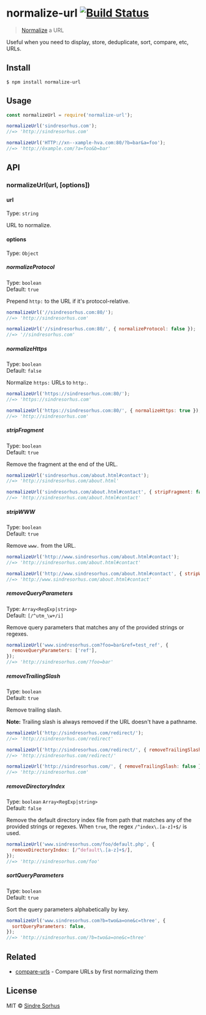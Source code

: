 # normalize-url [![Build Status](https://travis-ci.org/sindresorhus/normalize-url.svg?branch=master)](https://travis-ci.org/sindresorhus/normalize-url)

> [Normalize](https://en.wikipedia.org/wiki/URL_normalization) a URL

Useful when you need to display, store, deduplicate, sort, compare, etc, URLs.

## Install

```
$ npm install normalize-url
```

## Usage

```js
const normalizeUrl = require('normalize-url');

normalizeUrl('sindresorhus.com');
//=> 'http://sindresorhus.com'

normalizeUrl('HTTP://xn--xample-hva.com:80/?b=bar&a=foo');
//=> 'http://êxample.com/?a=foo&b=bar'
```

## API

### normalizeUrl(url, [options])

#### url

Type: `string`

URL to normalize.

#### options

Type: `Object`

##### normalizeProtocol

Type: `boolean`<br>
Default: `true`

Prepend `http:` to the URL if it's protocol-relative.

```js
normalizeUrl('//sindresorhus.com:80/');
//=> 'http://sindresorhus.com'

normalizeUrl('//sindresorhus.com:80/', { normalizeProtocol: false });
//=> '//sindresorhus.com'
```

##### normalizeHttps

Type: `boolean`<br>
Default: `false`

Normalize `https:` URLs to `http:`.

```js
normalizeUrl('https://sindresorhus.com:80/');
//=> 'https://sindresorhus.com'

normalizeUrl('https://sindresorhus.com:80/', { normalizeHttps: true });
//=> 'http://sindresorhus.com'
```

##### stripFragment

Type: `boolean`<br>
Default: `true`

Remove the fragment at the end of the URL.

```js
normalizeUrl('sindresorhus.com/about.html#contact');
//=> 'http://sindresorhus.com/about.html'

normalizeUrl('sindresorhus.com/about.html#contact', { stripFragment: false });
//=> 'http://sindresorhus.com/about.html#contact'
```

##### stripWWW

Type: `boolean`<br>
Default: `true`

Remove `www.` from the URL.

```js
normalizeUrl('http://www.sindresorhus.com/about.html#contact');
//=> 'http://sindresorhus.com/about.html#contact'

normalizeUrl('http://www.sindresorhus.com/about.html#contact', { stripWWW: false });
//=> 'http://www.sindresorhus.com/about.html#contact'
```

##### removeQueryParameters

Type: `Array<RegExp|string>`<br>
Default: `[/^utm_\w+/i]`

Remove query parameters that matches any of the provided strings or regexes.

```js
normalizeUrl('www.sindresorhus.com?foo=bar&ref=test_ref', {
  removeQueryParameters: ['ref'],
});
//=> 'http://sindresorhus.com/?foo=bar'
```

##### removeTrailingSlash

Type: `boolean`<br>
Default: `true`

Remove trailing slash.

**Note:** Trailing slash is always removed if the URL doesn't have a pathname.

```js
normalizeUrl('http://sindresorhus.com/redirect/');
//=> 'http://sindresorhus.com/redirect'

normalizeUrl('http://sindresorhus.com/redirect/', { removeTrailingSlash: false });
//=> 'http://sindresorhus.com/redirect/'

normalizeUrl('http://sindresorhus.com/', { removeTrailingSlash: false });
//=> 'http://sindresorhus.com'
```

##### removeDirectoryIndex

Type: `boolean` `Array<RegExp|string>`<br>
Default: `false`

Remove the default directory index file from path that matches any of the provided strings or regexes. When `true`, the regex `/^index\.[a-z]+$/` is used.

```js
normalizeUrl('www.sindresorhus.com/foo/default.php', {
  removeDirectoryIndex: [/^default\.[a-z]+$/],
});
//=> 'http://sindresorhus.com/foo'
```

##### sortQueryParameters

Type: `boolean`<br>
Default: `true`

Sort the query parameters alphabetically by key.

```js
normalizeUrl('www.sindresorhus.com?b=two&a=one&c=three', {
  sortQueryParameters: false,
});
//=> 'http://sindresorhus.com/?b=two&a=one&c=three'
```

## Related

- [compare-urls](https://github.com/sindresorhus/compare-urls) - Compare URLs by first normalizing them

## License

MIT © [Sindre Sorhus](https://sindresorhus.com)
